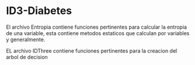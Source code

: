 # ID3-Diabetes

El archivo Entropia contiene funciones pertinentes para calcular la entropia de una variable, esta contiene metodos estaticos que calculan por variables y generalmente.

EL archivo IDThree contiene funciones pertinentes para la creacion del arbol de decision